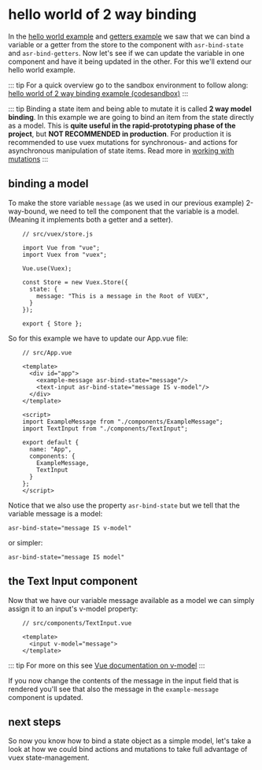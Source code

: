 # hello world of 2 way binding

In the [hello world example](./hello-world-example.html) and [getters example](./getters-example.html) we saw that we can bind a variable or a getter from the store to the component with `asr-bind-state` and `asr-bind-getters`. Now let's see if we can update the variable in one component and have it being updated in the other. For this we'll extend our hello world example.

::: tip
For a quick overview go to the sandbox environment to follow along:
[hello world of 2 way binding example (codesandbox)](https://codesandbox.io/s/manual-getters-example-kfww7)
:::

::: tip
Binding a state item and being able to mutate it is called **2 way model binding**. In this example we are going to bind an item from the state directly as a model. This is **quite useful in the rapid-prototyping phase of the project**, but **NOT RECOMMENDED in production**. For production it is recommended to use vuex mutations for synchronous- and actions for asynchronous manipulation of state items. Read more in [working with mutations](./mutations.html)
:::

## binding a model

To make the store variable `message` (as we used in our previous example) 2-way-bound, we need to tell the component that the variable is a model. (Meaning it implements both a getter and a setter).

```js{10}
    // src/vuex/store.js
    
    import Vue from "vue";
    import Vuex from "vuex";
    
    Vue.use(Vuex);
    
    const Store = new Vuex.Store({
      state: {
        message: "This is a message in the Root of VUEX",
      }
    });
    
    export { Store };
```

So for this example we have to update our App.vue file:
```vue{6}
    // src/App.vue
    
    <template>
      <div id="app">
        <example-message asr-bind-state="message"/>
        <text-input asr-bind-state="message IS v-model"/>
      </div>
    </template>
    
    <script>
    import ExampleMessage from "./components/ExampleMessage";
    import TextInput from "./components/TextInput";
    
    export default {
      name: "App",
      components: {
        ExampleMessage,
    	TextInput
      }
    };
    </script>
```
Notice that we also use the property `asr-bind-state` but we tell that the variable message is a model: 

`asr-bind-state="message IS v-model"` 

or simpler:

`asr-bind-state="message IS model"`

## the Text Input component

Now that we have our variable message available as a model we can simply assign it to an input's v-model property:


```vue{4}
    // src/components/TextInput.vue
    
    <template>
      <input v-model="message">
    </template>
```
::: tip
For more on this see [Vue documentation on v-model](https://vuejs.org/v2/guide/forms.html?) 
::: 

If you now change the contents of the message in the input field that is rendered you'll see that also the message in the `example-message` component is updated.

## next steps

So now you know how to bind a state object as a simple model, let's take a look at how we could bind actions and mutations to take full advantage of vuex state-management. 